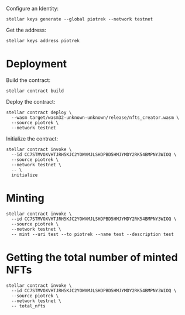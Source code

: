 Configure an Identity:

```
stellar keys generate --global piotrek --network testnet
```

Get the address:

```
stellar keys address piotrek
```

# Deployment

Build the contract:

```
stellar contract build
```

Deploy the contract:

```
stellar contract deploy \
  --wasm target/wasm32-unknown-unknown/release/nfts_creator.wasm \
  --source piotrek \
  --network testnet
```

Initialize the contract:

```
stellar contract invoke \                               
  --id CC7STMVOXVHTJRH5KJC2YOWXMJLSHDPBD5HMJYMDY2RK54BMPNY3WIOQ \
  --source piotrek \
  --network testnet \
  -- \
  initialize
```

# Minting

```
stellar contract invoke \                               
  --id CC7STMVOXVHTJRH5KJC2YOWXMJLSHDPBD5HMJYMDY2RK54BMPNY3WIOQ \
  --source piotrek \
  --network testnet \
  -- mint --uri test --to piotrek --name test --description test
```

# Getting the total number of minted NFTs

```
stellar contract invoke \
  --id CC7STMVOXVHTJRH5KJC2YOWXMJLSHDPBD5HMJYMDY2RK54BMPNY3WIOQ \
  --source piotrek \
  --network testnet \
  -- total_nfts
```
